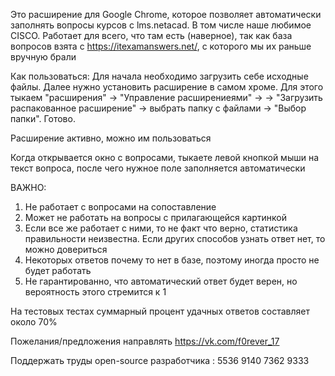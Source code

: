 Это расширение для Google Chrome, которое позволяет автоматически заполнять вопросы 
курсов с lms.netacad. В том числе наше любимое CISCO. Работает для всего, что там есть (наверное), так как база вопросов 
взята с https://itexamanswers.net/, с которого мы их раньше вручную брали

Как пользоваться:
Для начала необходимо загрузить себе исходные файлы. Далее нужно установить расширение 
в самом хроме. Для этого тыкаем "расширения" -> "Управление расширениеями" ->
-> "Загрузить распакованное расширение" -> выбрать папку с файлами -> "Выбор папки". Готово.

Расширение активно, можно им пользоваться

Когда открывается окно с вопросами, тыкаете левой кнопкой мыши на текст вопроса, после чего
нужное поле заполняется автоматически

ВАЖНО:
1) Не работает с вопросами на сопоставление
2) Может не работать на вопросы с прилагающейся картинкой
3) Если все же работает с ними, то не факт что верно, статистика правильности неизвестна. 
   Если других способов узнать ответ нет, то можно довериться
4) Некоторых ответов почему то нет в базе, поэтому иногда просто не будет работать
5) Не гарантированно, что автоматический ответ будет верен, но вероятность этого стремится к 1

На тестовых тестах суммарный процент удачных ответов составляет около 70% 

Пожелания/предложения направлять https://vk.com/f0rever_17

Поддержать труды open-source разработчика : 5536 9140 7362 9333